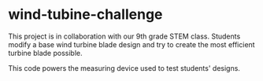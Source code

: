 # wind-tubine-challenge
This project is in collaboration with our 9th grade STEM class.  Students modify a base wind turbine blade design and try to create the most efficient turbine blade possible.  

This code powers the measuring device used to test students' designs.
